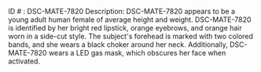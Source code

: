 ID # : DSC-MATE-7820
Description: DSC-MATE-7820 appears to be a young adult human female of average height and weight. DSC-MATE-7820 is identified by her bright red lipstick, orange eyebrows, and orange hair worn in a side-cut style. The subject's forehead is marked with two colored bands, and she wears a black choker around her neck. Additionally, DSC-MATE-7820 wears a LED gas mask, which obscures her face when activated.